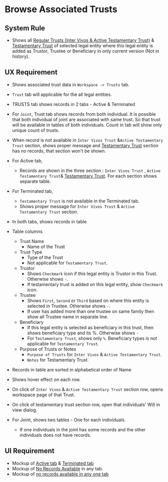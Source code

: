 # Browse Associated Trusts

## System Rule

- Shows all [Regular Trusts (Inter Vivos & Active Testamentary Trust)](../legal-entities/trust.md#browse-associated-trusts) & [Testamentary Trust](../estate-plan/testamentary-trust.md#browse-associated-trusts) of selected legal entity where this legal entity is added as Trustor, Trustee or Beneficiary in only current version (Not in history).

## UX Requirement

- Shows associated trust data in `Workspace -> Trusts` tab.

- `Trust` tab will applicable for the all legal entities.

- TRUSTS tab shows records in 2 tabs - Active & Terminated

- For `Joint`, Trust tab shows records from both individual. It is possible that both individual of joint are associated with same trust. So that trust will be available in tables of both individuals. Count in tab will show only unique count of trusts.

- When record is not available in `Inter Vivos Trust` &`Active Testamentary Trust` section, shows proper message and [Testamentary Trust](../estate-plan/testamentary-trust.md#browse-associated-trusts) section has no records, that section won't be shown.

- For Active tab, 

  - Records are shown in the three section : `Inter Vivos Trust` , `Active Testamentary Trust`& [Testamentary Trust](../estate-plan/testamentary-trust.md#browse-associated-trusts). For each section shows separate table.

- For Terminated tab, 

  - `Testamentary Trust` is not available in the Terminated tab.
  - Shows proper message for `Inter Vivos Trust` & `Active Testamentary Trust` section.

- In both tabs, shows records in table

- Table columns 
  - Trust Name
    - Name of the Trust
  - Trust Type
    - Type of the Trust
    - Not applicable for `Testamentary Trust`.
  - Trustor
    - Shows `Checkmark` icon if this legal entity is Trustor in this Trust. Otherwise shows ` - `.
    - If testamentary trust is added on this legal entity, show `Checkmark` icon.
  - Trustee
    - Shows `First`, `Second` or `Third` based on where this entity is selected in Trustee. Otherwise shows `-`.
    - If user has added more than one trustee on same family  then show all Trustee name in separate line.
  - Beneficiary
    - If this legal entity is selected as beneficiary in this trust, then shows beneficiary type and its %.  Otherwise shows `-`
    - For  `Testamentary Trust`, shows only `%`. Beneficiary types is not applicable for `Testamentary Trust`.
  - Purpose of Trusts or Notes
    - `Purpose of Trusts` for `Inter Vivos` & `Active Testamentary Trust`.
    - `Notes` for Testamentary Trust.
  
- Records in table are sorted in alphabetical order of Name

- Shows hover effect on each row.

- On click of `Inter Vivos` & `Active Testamentary Trust` section row, opens workspace page of that Trust.

- On click of testamentary trust section row, open that individuals' Will in view dialog.

- For Joint, shows two tables - One for each individuals. 

  - If one individuals in the joint has some records and the other individuals does not have records. 

  

## UI Requirement

- Mockup of [Active tab](https://drive.google.com/file/d/1lOvT6cX67sc4MXNtKQTLQ1JWT87xQNiS/view?usp=sharing)  & [Terminated tab](https://drive.google.com/file/d/15IDeMJy1xF98haaGjjA_IUaFGsreeMhH/view?usp=sharing)
- Mockup of [No Records Available](https://drive.google.com/file/d/1lHCrRs_XvU9_7uMduYWwfHBL4i9MG0nC/view?usp=sharing) in any tab.
- Mockup of [no records available in any one tab](https://drive.google.com/file/d/1M7hylqiet2E4vnDFDIGoh0qk6Jtc_uSs/view?usp=sharing)
